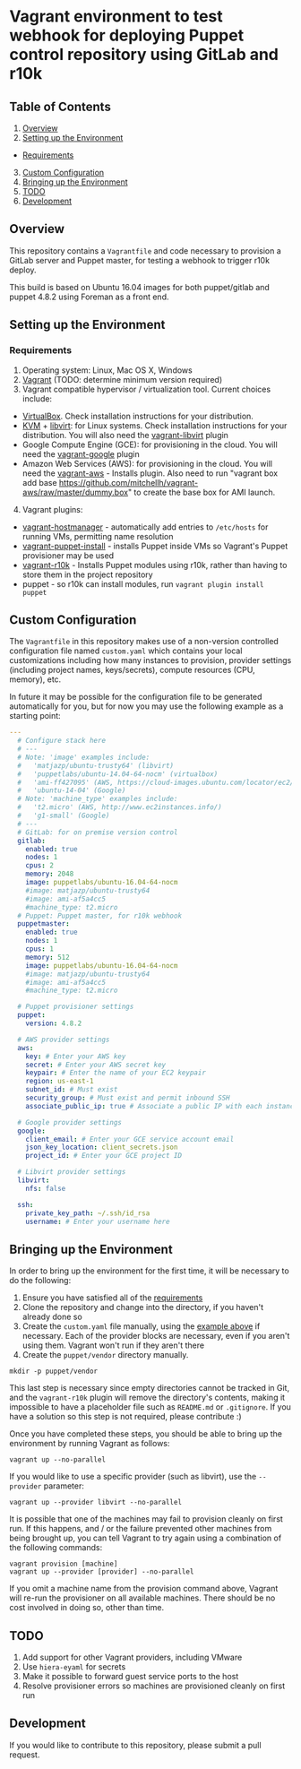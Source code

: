 # Vagrant environment to test webhook for deploying Puppet control repository using GitLab and r10k

## Table of Contents

1. [Overview](#overview)
2. [Setting up the Environment](#setting-up-the-environment)
  * [Requirements](#requirements)
3. [Custom Configuration](#custom-configuration)
4. [Bringing up the Environment](#bringing-up-the-environment)
5. [TODO](#todo)
6. [Development](#development)

## Overview

This repository contains a ```Vagrantfile``` and code necessary to provision a GitLab server and Puppet master, for testing a webhook to trigger r10k deploy.

This build is based on Ubuntu 16.04 images for both puppet/gitlab and puppet 4.8.2 using Foreman as a front end.

## Setting up the Environment

### Requirements

1. Operating system: Linux, Mac OS X, Windows
2. [Vagrant](https://www.vagrantup.com/downloads.html) (TODO: determine minimum version required)
3. Vagrant compatible hypervisor / virtualization tool. Current choices include:
  * [VirtualBox](https://www.virtualbox.org/). Check installation instructions for your distribution.
  * [KVM](http://www.linux-kvm.org/page/Main_Page) + [libvirt](http://libvirt.org/): for Linux systems. Check installation instructions for your distribution. You will also need the [vagrant-libvirt](https://github.com/pradels/vagrant-libvirt#installation) plugin
  * Google Compute Engine (GCE): for provisioning in the cloud. You will need the [vagrant-google](https://github.com/mitchellh/vagrant-google) plugin
  * Amazon Web Services (AWS): for provisioning in the cloud. You will need the [vagrant-aws](https://github.com/mitchellh/vagrant-aws) - Installs plugin. Also need to run "vagrant box add base https://github.com/mitchellh/vagrant-aws/raw/master/dummy.box" to create the base box for AMI launch.
4. Vagrant plugins:
  * [vagrant-hostmanager](https://github.com/smdahlen/vagrant-hostmanager) - automatically add entries to ```/etc/hosts``` for running VMs, permitting name resolution
  * [vagrant-puppet-install](https://github.com/petems/vagrant-puppet-install) - installs Puppet inside VMs so Vagrant's Puppet provisioner may be used
  * [vagrant-r10k](https://github.com/jantman/vagrant-r10k) - Installs Puppet modules using r10k, rather than having to store them in the project repository
  * puppet - so r10k can install modules, run ```vagrant plugin install puppet```

## Custom Configuration

The ```Vagrantfile``` in this repository makes use of a non-version controlled configuration file named ```custom.yaml``` which contains your local customizations including how many instances to provision, provider settings (including project names, keys/secrets), compute resources (CPU, memory), etc.

In future it may be possible for the configuration file to be generated automatically for you, but for now you may use the following example as a starting point:

```yaml
---
  # Configure stack here
  # ---
  # Note: 'image' examples include:
  #   'matjazp/ubuntu-trusty64' (libvirt)
  #   'puppetlabs/ubuntu-14.04-64-nocm' (virtualbox)
  #   'ami-ff427095' (AWS, https://cloud-images.ubuntu.com/locator/ec2/)
  #   'ubuntu-14-04' (Google)
  # Note: 'machine_type' examples include:
  #   't2.micro' (AWS, http://www.ec2instances.info/)
  #   'g1-small' (Google)
  # ---
  # GitLab: for on premise version control
  gitlab:
    enabled: true
    nodes: 1
    cpus: 2
    memory: 2048
    image: puppetlabs/ubuntu-16.04-64-nocm
    #image: matjazp/ubuntu-trusty64
    #image: ami-af5a4cc5
    #machine_type: t2.micro
  # Puppet: Puppet master, for r10k webhook
  puppetmaster:
    enabled: true
    nodes: 1
    cpus: 1
    memory: 512
    image: puppetlabs/ubuntu-16.04-64-nocm
    #image: matjazp/ubuntu-trusty64
    #image: ami-af5a4cc5
    #machine_type: t2.micro

  # Puppet provisioner settings
  puppet:
    version: 4.8.2

  # AWS provider settings
  aws:
    key: # Enter your AWS key
    secret: # Enter your AWS secret key
    keypair: # Enter the name of your EC2 keypair
    region: us-east-1
    subnet_id: # Must exist
    security_group: # Must exist and permit inbound SSH
    associate_public_ip: true # Associate a public IP with each instance

  # Google provider settings
  google:
    client_email: # Enter your GCE service account email
    json_key_location: client_secrets.json
    project_id: # Enter your GCE project ID

  # Libvirt provider settings
  libvirt:
    nfs: false

  ssh:
    private_key_path: ~/.ssh/id_rsa
    username: # Enter your username here

```

## Bringing up the Environment

In order to bring up the environment for the first time, it will be necessary to do the following:

1. Ensure you have satisfied all of the [requirements](#requirements)
2. Clone the repository and change into the directory, if you haven't already done so
3. Create the ```custom.yaml``` file manually, using the [example above](#custom-configuration) if necessary. Each of the provider blocks are necessary, even if you aren't using them. Vagrant won't run if they aren't there
4. Create the ```puppet/vendor``` directory manually.
```
mkdir -p puppet/vendor
```

This last step is necessary since empty directories cannot be tracked in Git, and the ```vagrant-r10k``` plugin will remove the directory's contents, making it impossible to have a placeholder file such as ```README.md``` or ```.gitignore```. If you have a solution so this step is not required, please contribute :)

Once you have completed these steps, you should be able to bring up the environment by running Vagrant as follows:
```
vagrant up --no-parallel
```

If you would like to use a specific provider (such as libvirt), use the ```--provider``` parameter:
```
vagrant up --provider libvirt --no-parallel
```

It is possible that one of the machines may fail to provision cleanly on first run. If this happens, and / or the failure prevented other machines from being brought up, you can tell Vagrant to try again using a combination of the following commands:
```
vagrant provision [machine]
vagrant up --provider [provider] --no-parallel
```

If you omit a machine name from the provision command above, Vagrant will re-run the provisioner on all available machines. There should be no cost involved in doing so, other than time.

## TODO

1. Add support for other Vagrant providers, including VMware
2. Use ```hiera-eyaml``` for secrets
3. Make it possible to forward guest service ports to the host
4. Resolve provisioner errors so machines are provisioned cleanly on first run

## Development

If you would like to contribute to this repository, please submit a pull request.
